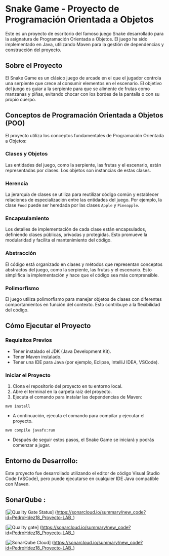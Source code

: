 # Snake Game - Proyecto de Programación Orientada a Objetos

Este es un proyecto de escritorio del famoso juego Snake desarrollado para la asignatura de Programación Orientada a Objetos. El juego ha sido implementado en Java, utilizando Maven para la gestión de dependencias y construcción del proyecto.

## Sobre el Proyecto

El Snake Game es un clásico juego de arcade en el que el jugador controla una serpiente que crece al consumir elementos en el escenario. El objetivo del juego es guiar a la serpiente para que se alimente de frutas como manzanas y piñas, evitando chocar con los bordes de la pantalla o con su propio cuerpo.

## Conceptos de Programación Orientada a Objetos (POO)

El proyecto utiliza los conceptos fundamentales de Programación Orientada a Objetos:

### Clases y Objetos

Las entidades del juego, como la serpiente, las frutas y el escenario, están representadas por clases. Los objetos son instancias de estas clases.

### Herencia

La jerarquía de clases se utiliza para reutilizar código común y establecer relaciones de especialización entre las entidades del juego. Por ejemplo, la clase `Food` puede ser heredada por las clases `Apple` y `Pineapple`.

### Encapsulamiento

Los detalles de implementación de cada clase están encapsulados, definiendo clases públicas, privadas y protegidas. Esto promueve la modularidad y facilita el mantenimiento del código.

### Abstracción

El código está organizado en clases y métodos que representan conceptos abstractos del juego, como la serpiente, las frutas y el escenario. Esto simplifica la implementación y hace que el código sea más comprensible.

### Polimorfismo

El juego utiliza polimorfismo para manejar objetos de clases con diferentes comportamientos en función del contexto. Esto contribuye a la flexibilidad del código.

## Cómo Ejecutar el Proyecto

### Requisitos Previos

- Tener instalado el JDK (Java Development Kit).
- Tener Maven instalado.
- Tener una IDE para Java (por ejemplo, Eclipse, IntelliJ IDEA, VSCode).

### Iniciar el Proyecto

1. Clona el repositorio del proyecto en tu entorno local.
2. Abre el terminal en la carpeta raíz del proyecto.
3. Ejecuta el comando para instalar las dependencias de Maven:

```
mvn install
```

- A continuación, ejecuta el comando para compilar y ejecutar el proyecto.

```
mvn compile javafx:run
```

- Después de seguir estos pasos, el Snake Game se iniciará y podrás comenzar a jugar.

## Entorno de Desarrollo:

Este proyecto fue desarrollado utilizando el editor de código Visual Studio Code (VSCode), pero puede ejecutarse en cualquier IDE Java compatible con Maven.


## SonarQube :

[![Quality Gate Status](https://sonarcloud.io/api/project_badges/measure?project=PedroHdez18_Proyecto-LAB_&metric=alert_status)]
    (https://sonarcloud.io/summary/new_code?id=PedroHdez18_Proyecto-LAB_)

[![Quality gate](https://sonarcloud.io/api/project_badges/quality_gate?project=PedroHdez18_Proyecto-LAB_)]
    (https://sonarcloud.io/summary/new_code?id=PedroHdez18_Proyecto-LAB_)

[![SonarQube Cloud](https://sonarcloud.io/images/project_badges/sonarcloud-dark.svg)]
    (https://sonarcloud.io/summary/new_code?id=PedroHdez18_Proyecto-LAB_)

